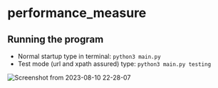# performance_measure

## Running the program
- Normal startup type in terminal: ```python3 main.py``` <br />
- Test mode (url and xpath assured) type: ```python3 main.py testing```

![Screenshot from 2023-08-10 22-28-07](https://github.com/bartekcostam/performance_measure/assets/139556566/bcb210cc-37a6-406c-9d5e-bfac334acaa5)
